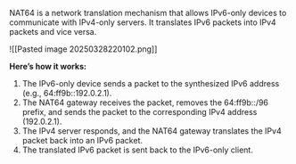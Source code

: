 NAT64 is a network translation mechanism that allows IPv6-only devices to communicate with IPv4-only servers. It translates IPv6 packets into IPv4 packets and vice versa.

![[Pasted image 20250328220102.png]]

**Here’s how it works:**

1. The IPv6-only device sends a packet to the synthesized IPv6 address (e.g., 64:ff9b::192.0.2.1).
2. The NAT64 gateway receives the packet, removes the 64:ff9b::/96 prefix, and sends the packet to the corresponding IPv4 address (192.0.2.1).
3. The IPv4 server responds, and the NAT64 gateway translates the IPv4 packet back into an IPv6 packet.
4. The translated IPv6 packet is sent back to the IPv6-only client.